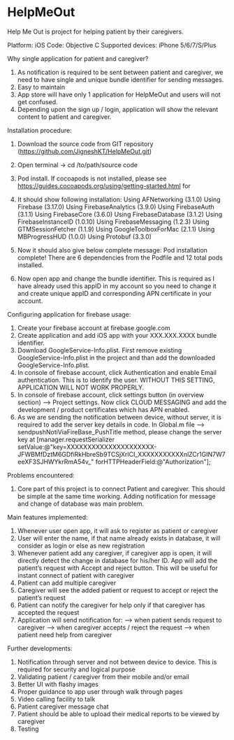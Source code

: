 # HelpMeOut
Help Me Out is project for helping patient by their caregivers.

Platform: iOS
Code: Objective C
Supported devices: iPhone 5/6/7/S/Plus 

Why single application for patient and caregiver?

1. As notification is required to be sent between patient and caregiver, we need to have single and unique bundle identifier for sending messages.
2. Easy to maintain
3. App store will have only 1 application for HelpMeOut and users will not get confused.
4. Depending upon the sign up / login, application will show the relevant content to patient and caregiver.

Installation procedure:

1. Download the source code from GIT repository (https://github.com/JigneshKT/HelpMeOut.git)
2. Open terminal -> cd /to/path/source code
3. Pod install. If cocoapods is not installed, please see https://guides.cocoapods.org/using/getting-started.html for
4.  It should show following installation:
	Using AFNetworking (3.1.0)
	Using Firebase (3.17.0)
	Using FirebaseAnalytics (3.9.0)
	Using FirebaseAuth (3.1.1)
	Using FirebaseCore (3.6.0)
	Using FirebaseDatabase (3.1.2)
	Using FirebaseInstanceID (1.0.10)
	Using FirebaseMessaging (1.2.3)
	Using GTMSessionFetcher (1.1.9)
	Using GoogleToolboxForMac (2.1.1)
	Using MBProgressHUD (1.0.0)
	Using Protobuf (3.3.0)

5. Now it should also give below complete message:
	Pod installation complete! There are 6 dependencies from the Podfile and 12 total pods installed.
6. Now open app and change the bundle identifier. This is required as I have already used this appID in my account so you need to change it and create unique appID and corresponding APN certificate in your account.



Configuring application for firebase usage:

1. Create your firebase account at firebase.google.com
2. Create application and add iOS app with your XXX.XXX.XXXX bundle identifier.
3. Download GoogleService-Info.plist. First remove existing GoogleService-Info.plist in the project and than add the downloaded GoogleService-Info.plist.
4. In console of firebase account, click Authentication and enable Email authentication. This is to identify the user. WITHOUT THIS SETTING, APPLICATION WILL NOT WORK PROPERLY.
5. In console of firebase account, click settings button (in overview section) —> Project settings. Now click CLOUD MESSAGING and add the development / product certificates which has APN enabled.
6. As we are sending the notification between device, without server, it is required to add the server key details in code. In Global.m file —> sendpushNotiViaFireBase_PushTitle method, please change the server key at
[manager.requestSerializer setValue:@"key=XXXXXXXXXXXXXXXXXXXXX-JFWBMfDztM6GDfiRkHbreSb9TCSjXrlCI_XXXXXXXXXXXnlZCr1GIN7W7eeXF3SJHWYkrRmA54v_" forHTTPHeaderField:@"Authorization"];


Problems encountered:

1. Core part of this project is to connect Patient and caregiver. This should be simple at the same time working. Adding notification for message and change of database was main problem.


Main features implemented:

1. Whenever user open app, it will ask to register as patient or caregiver
2. User will enter the name, if that name already exists in database, it will consider as login or else as new registration
3. Whenever patient add any caregiver, if caregiver app is open, it will directly detect the change in database for his/her ID. App will add the patient’s request  with Accept and reject button. This will be useful for instant connect of patient with caregiver
4. Patient can add multiple caregiver
5. Caregiver will see the added patient or request to accept or reject the patient’s request
6. Patient can notify the caregiver for help only if that caregiver has accepted the request
7. Application will send notification for:
 —> when patient sends request to caregiver
 —> when caregiver accepts / reject the request
 —> when patient need help from caregiver



Further developments:

1. Notification through server and not between device to device. This is required for security and logical purpose
2. Validating patient / caregiver from their mobile and/or email
3. Better UI with flashy images
4. Proper guidance to app user through walk through pages
5. Video calling facility to talk
6. Patient caregiver message chat
7. Patient should be able to upload their medical reports to be viewed by caregiver
5. Testing



